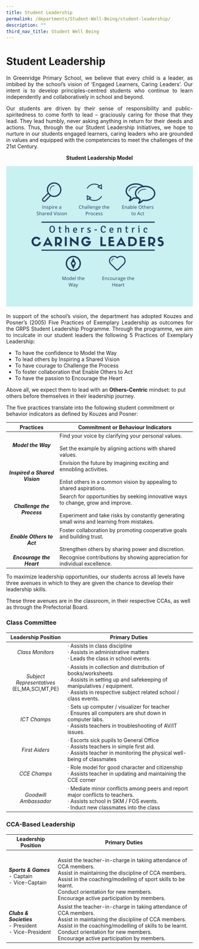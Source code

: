 ```yaml
---
title: Student Leadership
permalink: /departments/Student-Well-Being/student-leadership/
description: ""
third_nav_title: Student Well Being
---
```

# Student Leadership
<p style="text-align: justify;">In Greenridge Primary School, we believe that every child is a leader, as imbibed by the school’s vision of ‘Engaged Learners, Caring Leaders’. Our intent is to develop principles-centred students who continue to learn independently and collaboratively in school and beyond. </p>

<p style="text-align: justify;">Our students are driven by their sense of responsibility and public-spiritedness to come forth to lead – graciously caring for those that they lead. They lead humbly, never asking anything in return for their deeds and actions. Thus, through the our Student Leadership Initiatives, we hope to nurture in our students engaged learners, caring leaders who are grounded in values and equipped with the competencies to meet the challenges of the 21st Century.</p>

<p style="text-align: center;"><b>Student Leadership Model </b></p>

![](/images/Departments/Student%20Well%20Being/Student%20Leadership%20Model.jpg)


<p style="text-align: justify;">In support of the school’s vision, the department has adopted Kouzes and Posner’s (2005) Five Practices of Exemplary Leadership as outcomes for the GRPS Student Leadership Programme. Through the programme, we aim to inculcate in our student leaders the following 5 Practices of Exemplary Leadership:</p>

*   To have the confidence to Model the Way
*   To lead others by Inspiring a Shared Vision
*   To have courage to Challenge the Process
*   To foster collaboration that Enable Others to Act
*   To have the passion to Encourage the Heart

Above all, we expect them to lead with an **Others-Centric** mindset: to put others before themselves in their leadership journey.

The five practices translate into the following student commitment or behavior indicators as defined by Kouzes and Posner:

| Practices                | Commitment or Behaviour Indicators                                                                                                                                             |
|:--------------------------:|--------------------------------------------------------------------------------------------------------------------------------------------------------------------------------|
|      ***Model the Way***      | Find your voice by clarifying your personal values. <br><br>Set the example by aligning actions with shared values.                                                                |
| ***Inspired a Shared Vision*** | Envision the future by imagining exciting and ennobling activities. <br><br>Enlist others in a common vision by appealing to shared aspirations.                                   |
|   ***Challenge the Process***  | Search for opportunities by seeking innovative ways to change, grow and improve. <br><br>Experiment and take risks by constantly generating small wins and learning from mistakes. |
|   ***Enable Others to Act***   | Foster collaboration by promoting cooperative goals and building trust. <br><br>Strengthen others by sharing power and discretion.           |
|    ***Encourage the Heart***   | Recognise contributions by showing appreciation for individual excellence.           |

To maximize leadership opportunities, our students across all levels have three avenues in which to they are given the chance to develop their leadership skills. 

These three avenues are in the classroom, in their respective CCAs, as well as through the Prefectorial Board.

### Class Committee

| Leadership Position                          | Primary Duties         |
|:----------------------------------------------:|-----------------------------------------------------------------------------------------------------------------------------------------------------------------------------------------------------------------------------------|
|        *Class Monitors*      |            ·         Assists in class discipline <br>·         Assists in administrative matters <br>·         Leads the class in school events.                 |
| *Subject Representatives*<br>(EL,MA,SCI,MT,PE) | ·         Assists in collection and distribution of books/worksheets <br>·         Assists in setting up and safekeeping of manipulatives / equipment. <br>·         Assists in respective subject related school / class events. |
|    *ICT Champs*                  |                     ·         Sets up computer / visualizer for teacher <br>·         Ensures all computers are shut down in computer labs. <br>·         Assists teachers in troubleshooting of AV/IT issues.                    |
|     *First Aiders*                 |                       ·         Escorts sick pupils to General Office <br>·         Assists teachers in simple first aid. <br>·         Assists teacher in monitoring the physical well-being of classmates                       |
|       *CCE Champs*        |       ·         Role model for good character and citizenship <br>·         Assists teacher in updating and maintaining the CCE corner             |
|   *Goodwill Ambassador*     |          ·         Mediate minor conflicts among peers and report major conflicts to teachers. <br>·         Assists school in SKM / FOS events. <br>·         Induct new classmates into the class       |


### CCA-Based Leadership

| Leadership Position     | Primary Duties       |
|--------------------------------------------------------|-------------------------------------------------------------------------------------------------------------------------------------------------------------------------------------------------------------------------------------------------------------------------------------------|
| ***Sports & Games***<br>- Captain <br>- Vice-Captain             | <br>Assist the teacher-in-charge in taking attendance of CCA members. <br>Assist in maintaining the discipline of CCA members. <br>Assist in the coaching/modelling of sport skills to be learnt. <br>Conduct orientation for new members. <br>Encourage active participation by members. |
| ***Clubs & Societies***<br>- President <br>- Vice-President<br>  | Assist the teacher-in-charge in taking attendance of CCA members. <br>Assist in maintaining the discipline of CCA members. <br>Assist in the coaching/modelling of skills to be learnt. <br>Conduct orientation for new members. <br>Encourage active participation by members.           |